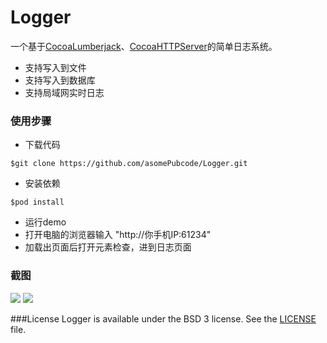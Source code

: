 # Logger
一个基于[CocoaLumberjack](https://github.com/CocoaLumberjack/CocoaLumberjack)、[CocoaHTTPServer](https://github.com/robbiehanson/CocoaHTTPServer)的简单日志系统。

* 支持写入到文件
* 支持写入到数据库
* 支持局域网实时日志

### 使用步骤

* 下载代码

```
$git clone https://github.com/asomePubcode/Logger.git
```
* 安装依赖

```
$pod install 
```
* 运行demo
* 打开电脑的浏览器输入 "http://你手机IP:61234" 
* 加载出页面后打开元素检查，进到日志页面

### 截图
![](https://github.com/asomePubcode/Logger/blob/master/Images/%E8%BF%90%E8%A1%8C%E6%88%AA%E5%9B%BE.jpg)
![](https://github.com/asomePubcode/Logger/blob/master/Images/%E6%96%87%E4%BB%B6%E6%88%AA%E5%9B%BE.jpg)

###License
Logger is available under the BSD 3 license. See the [LICENSE](https://github.com/asomePubcode/Logger/blob/master/LICENSE) file.